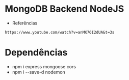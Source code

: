 # MongoDB Backend NodeJS
* Referências
```
https://www.youtube.com/watch?v=anMK76I2dUA&t=3s
```
# Dependências
* npm i express mongoose cors
* npm i --save-d nodemon
